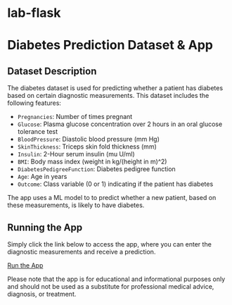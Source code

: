# lab-flask
# Diabetes Prediction Dataset & App

## Dataset Description

The diabetes dataset is used for predicting whether a patient has diabetes based on certain diagnostic measurements. This dataset includes the following features:

- `Pregnancies`: Number of times pregnant
- `Glucose`: Plasma glucose concentration over 2 hours in an oral glucose tolerance test
- `BloodPressure`: Diastolic blood pressure (mm Hg)
- `SkinThickness`: Triceps skin fold thickness (mm)
- `Insulin`: 2-Hour serum insulin (mu U/ml)
- `BMI`: Body mass index (weight in kg/(height in m)^2)
- `DiabetesPedigreeFunction`: Diabetes pedigree function
- `Age`: Age in years
- `Outcome`: Class variable (0 or 1) indicating if the patient has diabetes

The app uses a ML model to to predict whether a new patient, based on these measurements, is likely to have diabetes.

## Running the App
Simply click the link below to access the app, where you can enter the diagnostic measurements and receive a prediction.


[Run the App](http://hassanimam.pythonanywhere.com/)


Please note that the app is for educational and informational purposes only and should not be used as a substitute for professional medical advice, diagnosis, or treatment.

